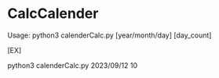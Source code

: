 # CalcCalender

Usage: python3 calenderCalc.py [year/month/day] [day_count]


[EX]

python3 calenderCalc.py 2023/09/12 10
